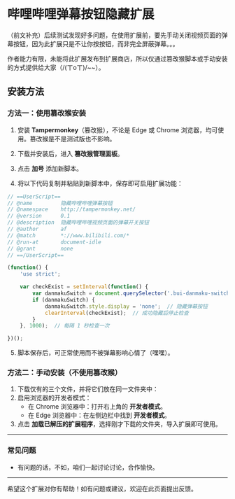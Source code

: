 # 哔哩哔哩弹幕按钮隐藏扩展

（前文补充）后续测试发现好多问题，在使用扩展前，要先手动关闭视频页面的弹幕按钮，因为此扩展只是不让你按按钮，而非完全屏蔽弹幕。。。

作者能力有限，未能将此扩展发布到扩展商店，所以仅通过篡改猴脚本或手动安装的方式提供给大家（/(ㄒoㄒ)/~~）。

## 安装方法

### 方法一：使用篡改猴安装

1. 安装 **Tampermonkey**（篡改猴），不论是 Edge 或 Chrome 浏览器，均可使用。篡改猴是不是测试版也不影响。

2. 下载并安装后，进入 **篡改猴管理面板**。

3. 点击 **加号** 添加新脚本。

4. 将以下代码复制并粘贴到新脚本中，保存即可启用扩展功能：

```javascript
// ==UserScript==
// @name         隐藏哔哩哔哩弹幕按钮
// @namespace    http://tampermonkey.net/
// @version      0.1
// @description  隐藏哔哩哔哩视频页面的弹幕开关按钮
// @author       af
// @match        *://www.bilibili.com/*
// @run-at       document-idle
// @grant        none
// ==/UserScript==

(function() {
    'use strict';

    var checkExist = setInterval(function() {
        var danmakuSwitch = document.querySelector('.bui-danmaku-switch-input');
        if (danmakuSwitch) {
            danmakuSwitch.style.display = 'none';  // 隐藏弹幕按钮
            clearInterval(checkExist);  // 成功隐藏后停止检查
        }
    }, 1000);  // 每隔 1 秒检查一次

})();
```

5. 脚本保存后，可正常使用而不被弹幕影响心情了（嘿嘿）。

### 方法二：手动安装（不使用篡改猴）

1. 下载仅有的三个文件，并将它们放在同一文件夹中：
2. 启用浏览器的开发者模式：
   - 在 Chrome 浏览器中：打开右上角的 **开发者模式**。
   - 在 Edge 浏览器中：在左侧边栏中找到 **开发者模式**。
3. 点击 **加载已解压的扩展程序**，选择刚才下载的文件夹，导入扩展即可使用。

---

### 常见问题

- 有问题的话，不如，咱们一起讨论讨论，合作愉快。

---

希望这个扩展对你有帮助！如有问题或建议，欢迎在此页面提出反馈。
